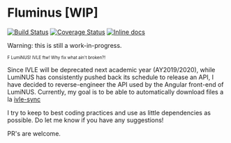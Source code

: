 # Fluminus [WIP]

[![Build Status](https://travis-ci.com/indocomsoft/fluminus.svg?branch=master)](https://travis-ci.com/indocomsoft/fluminus)
[![Coverage Status](https://coveralls.io/repos/github/indocomsoft/fluminus/badge.svg?branch=master)](https://coveralls.io/github/indocomsoft/fluminus?branch=master)
[![Inline docs](http://inch-ci.org/github/indocomsoft/fluminus.svg?branch=HEAD)](http://inch-ci.org/github/indocomsoft/fluminus)

Warning: this is still a work-in-progress.

<sup><sub>F LumiNUS! IVLE ftw! Why fix what ain't broken?!</sub></sup>

Since IVLE will be deprecated next academic year (AY2019/2020), while LumiNUS has consistently pushed back its schedule to release an API, I have decided to reverse-engineer the API used by the Angular front-end of LumiNUS. Currently, my goal is to be able to automatically download files a la [ivle-sync](https://github.com/goweiwen/ivle-sync)

I try to keep to best coding practices and use as little dependencies as possible. Do let me know if you have any suggestions!

PR's are welcome.

<!--
## Installation


If [available in Hex](https://hex.pm/docs/publish), the package can be installed
by adding `fluminus` to your list of dependencies in `mix.exs`:

```elixir
def deps do
  [
    {:fluminus, "~> 0.1.0"}
  ]
end
```

Documentation can be generated with [ExDoc](https://github.com/elixir-lang/ex_doc)
and published on [HexDocs](https://hexdocs.pm). Once published, the docs can
be found at [https://hexdocs.pm/fluminus](https://hexdocs.pm/fluminus).
-->
